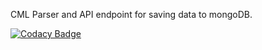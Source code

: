 CML Parser and API endpoint for saving data to mongoDB.

[![Codacy Badge](https://api.codacy.com/project/badge/grade/52b49cb33df64b228b4a14b6c86c36cb)](https://www.codacy.com/app/sosloow/node-CommerceML-parser)
